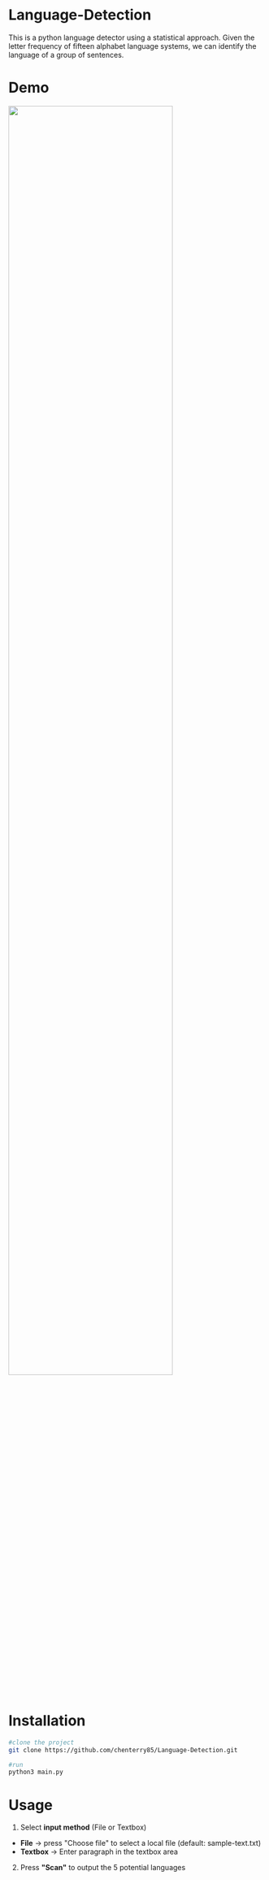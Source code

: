 # Language-Detection
This is a python language detector using a statistical approach. Given the letter frequency of fifteen alphabet language systems, we can identify the language of a group of sentences.

# Demo
<img src="https://user-images.githubusercontent.com/60279271/87669663-f8bc3480-c7a0-11ea-8940-4ce45397f04b.gif" width="80%" />



# Installation
```bash
#clone the project
git clone https://github.com/chenterry85/Language-Detection.git

#run
python3 main.py
```

# Usage

1. Select **input method** (File or Textbox)
  - **File** → press "Choose file" to select a local file (default: sample-text.txt)
  - **Textbox** → Enter paragraph in the textbox area

2. Press **"Scan"** to output the 5 potential languages
